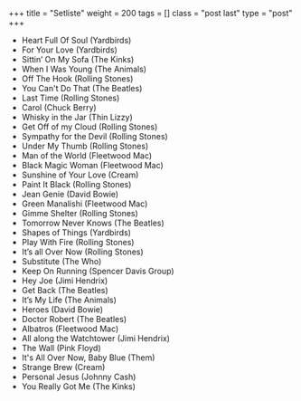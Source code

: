 +++
title = "Setliste"
weight = 200
tags = []
class = "post last"
type = "post"
+++
- Heart Full Of Soul (Yardbirds) 
- For Your Love (Yardbirds) 
- Sittin’ On My Sofa (The Kinks) 
- When I Was Young (The Animals) 
- Off The Hook (Rolling Stones) 
- You Can't Do That (The Beatles) 
- Last Time (Rolling Stones) 
- Carol (Chuck Berry) 
- Whisky in the Jar (Thin Lizzy) 
- Get Off of my Cloud (Rolling Stones) 
- Sympathy for the Devil (Rolling Stones) 
- Under My Thumb (Rolling Stones) 
- Man of the World (Fleetwood Mac) 
- Black Magic Woman (Fleetwood Mac) 
- Sunshine of Your Love (Cream) 
- Paint It Black (Rolling Stones) 
- Jean Genie (David Bowie) 
- Green Manalishi (Fleetwood Mac) 
- Gimme Shelter (Rolling Stones) 
- Tomorrow Never Knows (The Beatles) 
- Shapes of Things (Yardbirds) 
- Play With Fire (Rolling Stones) 
- It’s all Over Now (Rolling Stones) 
- Substitute (The Who) 
- Keep On Running (Spencer Davis Group) 
- Hey Joe (Jimi Hendrix) 
- Get Back (The Beatles) 
- It’s My Life (The Animals) 
- Heroes (David Bowie) 
- Doctor Robert (The Beatles) 
- Albatros (Fleetwood Mac) 
- All along the Watchtower (Jimi Hendrix) 
- The Wall (Pink Floyd) 
- It's All Over Now, Baby Blue (Them) 
- Strange Brew (Cream) 
- Personal Jesus (Johnny Cash) 
- You Really Got Me (The Kinks)
